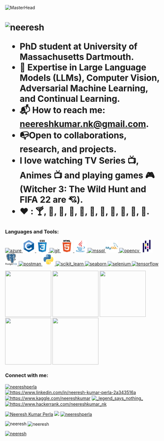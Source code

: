 ![MasterHead](https://nielseniq.com/wp-content/uploads/sites/4/2021/02/data-science-icon-animation-banner-clockwise-3.gif)
  
<h1 align = "Neeresh Kumar Perla</h1>


<img align = 'right' alt = 'Coding' width = '400' height = '330' src = "https://i.pinimg.com/originals/91/16/8b/91168b4873f6659b3e9fdfe4b89cd864.gif">

<p align="left"> <img src="https://komarev.com/ghpvc/?username=neeresh&label=Profile%20views&color=0e75b6&style=flat" alt="neeresh" /> </p>

- PhD student at **University of Massachusetts Dartmouth**.
- :speech_balloon: Expertise in **Large Language Models (LLMs), Computer Vision, Adversarial Machine Learning, and Continual Learning**.
- :mailbox_with_mail: How to reach me: **neereshkumar.nk@gmail.com**.
- :mailbox_with_no_mail:Open to **collaborations**, **research**, and **projects**.
- I love watching TV Series :tv:, Animes :tv: and playing games :video_game: (Witcher 3: The Wild Hunt and FIFA 22 are :cupid:).
- :hearts: : :cocktail:, :pizza:, :hamburger:, :fries:, :poultry_leg:, :sushi:, :ramen:, :doughnut:, :cookie:, :chocolate_bar:, :icecream:.

<h3 align="left">Languages and Tools:</h3>
<p align="left"> <a href="https://azure.microsoft.com/en-in/" target="_blank" rel="noreferrer"> <img src="https://www.vectorlogo.zone/logos/microsoft_azure/microsoft_azure-icon.svg" alt="azure" width="40" height="40"/> </a> <a href="https://www.cprogramming.com/" target="_blank" rel="noreferrer"> <img src="https://raw.githubusercontent.com/devicons/devicon/master/icons/c/c-original.svg" alt="c" width="40" height="40"/> </a> <a href="https://www.w3schools.com/css/" target="_blank" rel="noreferrer"> <img src="https://raw.githubusercontent.com/devicons/devicon/master/icons/css3/css3-original-wordmark.svg" alt="css3" width="40" height="40"/> </a> <a href="https://git-scm.com/" target="_blank" rel="noreferrer"> <img src="https://www.vectorlogo.zone/logos/git-scm/git-scm-icon.svg" alt="git" width="40" height="40"/> </a> <a href="https://www.w3.org/html/" target="_blank" rel="noreferrer"> <img src="https://raw.githubusercontent.com/devicons/devicon/master/icons/html5/html5-original-wordmark.svg" alt="html5" width="40" height="40"/> </a> <a href="https://www.java.com" target="_blank" rel="noreferrer"> <img src="https://raw.githubusercontent.com/devicons/devicon/master/icons/java/java-original.svg" alt="java" width="40" height="40"/> </a> <a href="https://www.microsoft.com/en-us/sql-server" target="_blank" rel="noreferrer"> <img src="https://www.svgrepo.com/show/303229/microsoft-sql-server-logo.svg" alt="mssql" width="40" height="40"/> </a> <a href="https://www.mysql.com/" target="_blank" rel="noreferrer"> <img src="https://raw.githubusercontent.com/devicons/devicon/master/icons/mysql/mysql-original-wordmark.svg" alt="mysql" width="40" height="40"/> </a> <a href="https://opencv.org/" target="_blank" rel="noreferrer"> <img src="https://www.vectorlogo.zone/logos/opencv/opencv-icon.svg" alt="opencv" width="40" height="40"/> </a> <a href="https://pandas.pydata.org/" target="_blank" rel="noreferrer"> <img src="https://raw.githubusercontent.com/devicons/devicon/2ae2a900d2f041da66e950e4d48052658d850630/icons/pandas/pandas-original.svg" alt="pandas" width="40" height="40"/> </a> <a href="https://www.postgresql.org" target="_blank" rel="noreferrer"> <img src="https://raw.githubusercontent.com/devicons/devicon/master/icons/postgresql/postgresql-original-wordmark.svg" alt="postgresql" width="40" height="40"/> </a> <a href="https://postman.com" target="_blank" rel="noreferrer"> <img src="https://www.vectorlogo.zone/logos/getpostman/getpostman-icon.svg" alt="postman" width="40" height="40"/> </a> <a href="https://www.python.org" target="_blank" rel="noreferrer"> <img src="https://raw.githubusercontent.com/devicons/devicon/master/icons/python/python-original.svg" alt="python" width="40" height="40"/> </a> <a href="https://scikit-learn.org/" target="_blank" rel="noreferrer"> <img src="https://upload.wikimedia.org/wikipedia/commons/0/05/Scikit_learn_logo_small.svg" alt="scikit_learn" width="40" height="40"/> </a> <a href="https://seaborn.pydata.org/" target="_blank" rel="noreferrer"> <img src="https://seaborn.pydata.org/_images/logo-mark-lightbg.svg" alt="seaborn" width="40" height="40"/> </a> <a href="https://www.selenium.dev" target="_blank" rel="noreferrer"> <img src="https://raw.githubusercontent.com/detain/svg-logos/780f25886640cef088af994181646db2f6b1a3f8/svg/selenium-logo.svg" alt="selenium" width="40" height="40"/> </a> <a href="https://www.tensorflow.org" target="_blank" rel="noreferrer"> <img src="https://www.vectorlogo.zone/logos/tensorflow/tensorflow-icon.svg" alt="tensorflow" width="40" height="40"/> </a> </p>

<p>
<img src = "https://images.credly.com/size/340x340/images/be8fcaeb-c769-4858-b567-ffaaa73ce8cf/image.png" width = '150' height = '150'>
<img src = "https://images.credly.com/size/340x340/images/4136ced8-75d5-4afb-8677-40b6236e2672/azure-ai-fundamentals-600x600.png" width = '150' height = '150'>
<img src = "https://images.credly.com/images/70eb1e3f-d4de-4377-a062-b20fb29594ea/azure-data-fundamentals-600x600.png" width = '150' height = '150'>
<img src = "https://images.credly.com/size/340x340/images/5c8fca38-b0d2-49e5-9ad2-f3f8e79b327f/azure-data-scientist-associate-600x600.png" width = '150' height = '152'>
<img src = "https://images.credly.com/size/680x680/images/dfcd0d51-de72-4e1c-8f8c-11dad7711124/image.png" width = '150' height = '152'>
</p>

<h3 align="left">Connect with me:</h3>
<p align="left">
<a href="https://twitter.com/neereshperla" target="blank"><img align="center" src="https://raw.githubusercontent.com/rahuldkjain/github-profile-readme-generator/master/src/images/icons/Social/twitter.svg" alt="neereshperla" height="30" width="40" /></a>
<a href="https://linkedin.com/in/https://www.linkedin.com/in/neeresh-kumar-perla-2a343516a" target="blank"><img align="center" src="https://raw.githubusercontent.com/rahuldkjain/github-profile-readme-generator/master/src/images/icons/Social/linked-in-alt.svg" alt="https://www.linkedin.com/in/neeresh-kumar-perla-2a343516a" height="30" width="40" /></a>
<a href="https://www.kaggle.com/neereshkumar" target="blank"><img align="center" src="https://raw.githubusercontent.com/rahuldkjain/github-profile-readme-generator/master/src/images/icons/Social/kaggle.svg" alt="https://www.kaggle.com/neereshkumar" height="30" width="40" /></a>
<a href="https://instagram.com/neeresh_perla_" target="blank"><img align="center" src="https://raw.githubusercontent.com/rahuldkjain/github-profile-readme-generator/master/src/images/icons/Social/instagram.svg" alt="_legend_says_nothing_" height="30" width="40" /></a>
<a href="https://www.hackerrank.com/neereshkumar_nk" target="blank"><img align="center" src="https://raw.githubusercontent.com/rahuldkjain/github-profile-readme-generator/master/src/images/icons/Social/hackerrank.svg" alt="https://www.hackerrank.com/neereshkumar_nk" height="30" width="40" /></a>
</p>
<p align="left"> <a href="https://www.linkedin.com/in/neeresh-kumar-perla-2a343516a/" target="blank"><img src="https://img.shields.io/badge/LinkedIn-0077B5?style=for-the-badge&logo=linkedin&logoColor=white" alt = "Neeresh Kumar Perla"/></a>
<a href="https://www.instagram.com/neeresh_perla_/" target="blank"><img src="https://img.shields.io/badge/Instagram-E4405F?style=for-the-badge&logo=instagram&logoColor=white" /></a>  
<a href="https://twitter.com/neereshperla" target="blank"><img src="https://img.shields.io/badge/Twitter-1DA1F2?style=for-the-badge&logo=twitter&logoColor=white" alt="neereshperla" /></a> </p>

<p><img align="left" src="https://github-readme-stats.vercel.app/api/top-langs?username=neeresh&show_icons=true&locale=en&layout=compact" alt="neeresh" /></p>

<p>&nbsp;<img align="center" src="https://github-readme-stats.vercel.app/api?username=neeresh&show_icons=true&locale=en" alt="neeresh" /></p>

<p></p>
<p align="left"> <a href="https://github.com/ryo-ma/github-profile-trophy"><img src="https://github-profile-trophy.vercel.app/?username=neeresh" alt="neeresh" /></a> </p>

